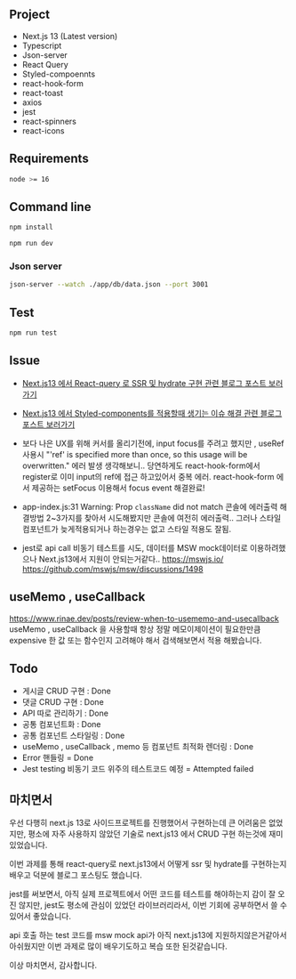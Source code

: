 ## Project
* Next.js 13 (Latest version)
* Typescript
* Json-server
* React Query
* Styled-compoennts
* react-hook-form
* react-toast
* axios
* jest
* react-spinners
* react-icons

## Requirements
```sh
node >= 16
```

## Command line
```sh
npm install
```

```sh
npm run dev
```

### Json server

```sh
json-server --watch ./app/db/data.json --port 3001  
```

## Test
```sh
npm run test
```


## Issue
* [Next.js13 에서 React-query 로 SSR 및 hydrate 구현 관련 블로그 포스트 보러가기](https://fe-kwangmin.tistory.com/46)
* [Next.js13 에서 Styled-components를 적용할때 생기는 이슈 해결 관련 블로그 포스트 보러가기](https://fe-kwangmin.tistory.com/47) 

* 보다 나은 UX를 위해 커서를 올리기전에, input focus를 주려고 했지만 , useRef 사용시 "'ref' is specified more than once, so this usage will be overwritten." 에러 발생
 생각해보니.. 당연하게도 react-hook-form에서 register로 이미 input의 ref에 접근 하고있어서 중복 에러. react-hook-form 에서 제공하는 setFocus 이용해서 focus event 해결완료!

* app-index.js:31 Warning: Prop `className` did not match 콘솔에 에러출력
 해결방법 2~3가지를 찾아서 시도해봤지만 콘솔에 여전히 에러출력..
 그러나 스타일 컴포넌트가 늦게적용되거나 하는경우는 없고 스타일 적용도 잘됨.

* jest로 api call 비동기 테스트를 시도, 데이터를 MSW mock데이터로 이용하려했으나 Next.js13에서 지원이 안되는거같다.. 
https://mswjs.io/
https://github.com/mswjs/msw/discussions/1498


## useMemo , useCallback
https://www.rinae.dev/posts/review-when-to-usememo-and-usecallback
useMemo , useCallback 을 사용할때 항상 정말 메모이제이션이 필요한만큼 expensive 한 값 또는 함수인지 고려해야 해서 검색해보면서 적용 해봤습니다.

## Todo
* 게시글 CRUD 구현 : Done
* 댓글 CRUD 구현 : Done
* API 따로 관리하기 : Done
* 공통 컴포넌트화 : Done
* 공통 컴포넌트 스타일링 : Done
* useMemo , useCallback , memo 등 컴포넌트 최적화 렌더링 : Done
* Error 핸들링 = Done
* Jest testing 비동기 코드 위주의 테스트코드 예정 = Attempted failed

 ## 마치면서
 우선 다행히 next.js 13로 사이드프로젝트를 진행했어서 구현하는데 큰 어려움은 없었지만, 평소에 자주 사용하지 않았던 기술로 next.js13 에서 CRUD 구현 하는것에 재미있었습니다.
 
 이번 과제를 통해 react-query로 next.js13에서 어떻게 ssr 및 hydrate를 구현하는지 배우고 덕분에 블로그 포스팅도 했습니다. 
 
 jest를 써보면서, 아직 실제 프로젝트에서 어떤 코드를 테스트를 해야하는지 감이 잘 오진 않지만, jest도 평소에 관심이 있었던 라이브러리라서, 이번 기회에 공부하면서 쓸 수 있어서 좋았습니다.
 
 api 호출 하는 test 코드를 msw mock api가 아직 next.js13에 지원하지않은거같아서 아쉬웠지만 이번 과제로 많이 배우기도하고 복습 또한 된것같습니다.
 
 이상 마치면서, 감사합니다.
